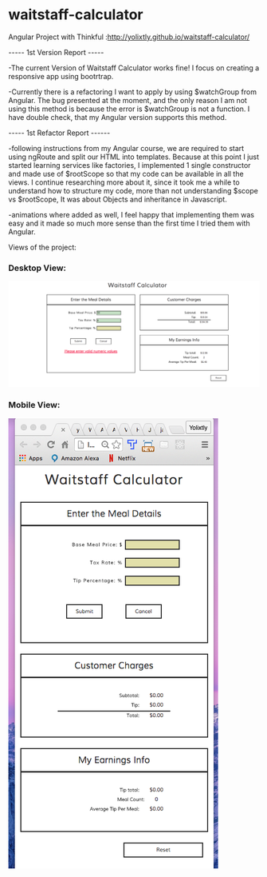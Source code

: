 # waitstaff-calculator
Angular Project with Thinkful :http://yolixtly.github.io/waitstaff-calculator/

----- 1st Version Report -----

-The current Version of Waitstaff Calculator works fine! I focus on creating a responsive app using bootrtrap. 

-Currently there is a refactoring I want to apply by using $watchGroup from Angular. The bug presented at the moment, and the only reason I am not using this method is because the error is $watchGroup is not a function. I have double check, that my Angular version supports this method. 

----- 1st Refactor Report ------

-following instructions from my Angular course, we are required to start using ngRoute and split our HTML into templates. Because at this point I just started learning services like factories, I implemented 1 single constructor and made use of $rootScope so that my code can be available in all the views. I continue researching more about it, since it took me a while to understand how to structure my code, more than not understanding $scope vs $rootScope, It was about Objects and inheritance in Javascript. 

-animations where added as well, I feel happy that implementing them was easy and it made so much more sense than the first time I tried them with Angular. 


Views of the project: 

<h3>Desktop View:</h3> 
<img src="images/desktop.png">

<h3>Mobile View: </h3>
<img src="images/mobileView.png">